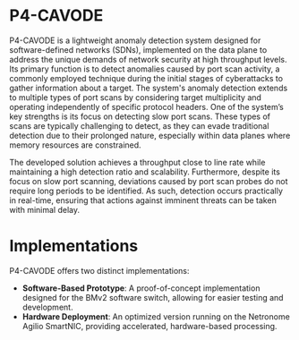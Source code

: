 # P4-CAVODE


P4-CAVODE is a lightweight anomaly detection system designed for software-defined networks (SDNs), implemented on the data plane to address the unique demands of network security at high throughput levels. Its primary function is to detect anomalies caused by port scan activity, a commonly employed technique during the initial stages of cyberattacks to gather information about a target. The system's anomaly detection extends to multiple types of port scans by considering target multiplicity and operating independently of specific protocol headers. One of the system’s key strengths is its focus on detecting slow port scans. These types of scans are typically challenging to detect, as they can evade traditional detection due to their prolonged nature, especially within data planes where memory resources are constrained.

The developed solution achieves a throughput close to line rate while maintaining a high detection ratio and scalability. Furthermore, despite its focus on slow port scanning, deviations caused by port scan probes do not require long periods to be identified. As such, detection occurs practically in real-time, ensuring that actions against imminent threats can be taken with minimal delay.

# Implementations

P4-CAVODE offers two distinct implementations:

- **Software-Based Prototype**: A proof-of-concept implementation designed for the BMv2 software switch, allowing for easier testing and development.
- **Hardware Deployment**: An optimized version running on the Netronome Agilio SmartNIC, providing accelerated, hardware-based processing.
